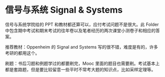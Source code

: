 # 信号与系统 Signal & Systems

信号与系统学院给的 PPT 和教材都还算可以，应付考试问题不是很大。此 Folder 中包含期中考试和期末考试的往年卷以及笔者经历的两次课堂小测卷子和相应的答案。

推荐教材：Oppenheim 的 Signal and Systems 写的很不错，难度是有的，许多考研的都用这个。

刷题：书后习题和例题学过的都要刷完，Mooc 里面的题目也需要刷。考试基本上都是套路题，但是要比较留意一些平时不常考大题的知识点，比如采样定理等。
